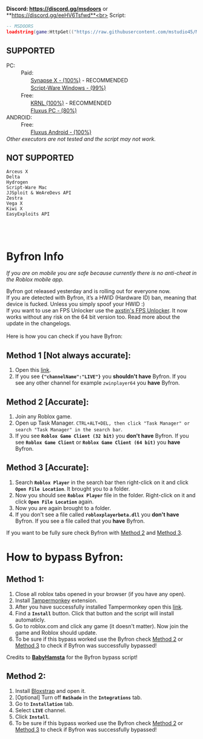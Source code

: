 **Discord: https://discord.gg/msdoors** or **https://discord.gg/eeHV6Tsfwd**<br>
Script:
```lua
-- MSDOORS
loadstring(game:HttpGet(("https://raw.githubusercontent.com/mstudio45/MSDOORS/main/MSDOORS.lua"),true))()
```

## SUPPORTED
PC:<br>
ㅤㅤㅤPaid:<br>
ㅤㅤㅤㅤㅤ[Synapse X - (100%)](https://x.synapse.to) - RECOMMENDED<br>
ㅤㅤㅤㅤㅤ[Script-Ware Windows - (99%)](https://script-ware.com/)<br>
ㅤㅤㅤFree:<br>
ㅤㅤㅤㅤㅤ[KRNL (100%)](https://krnl.place/) - RECOMMENDED<br>
ㅤㅤㅤㅤㅤ[Fluxus PC - (80%)](https://fluxteam.net/dl)<br>
ANDROID:<br>
ㅤㅤㅤFree:<br>
ㅤㅤㅤㅤㅤ[Fluxus Android - (100%)](https://fluxteam.net/android/)<br>
*Other executors are not tested and the script may not work.*<br>

## NOT SUPPORTED
```
Arceus X
Delta
Hydrogen
Script-Ware Mac
JJSploit & WeAreDevs API
Zestra
Vega X
Kiwi X
EasyExploits API
```
<br><br>
# Byfron Info
*If you are on mobile you are safe because currently there is no anti-cheat in the Roblox mobile app.*<br>

Byfron got released yesterday and is rolling out for everyone now.<br>
If you are detected with Byfron, it’s a HWID (Hardware ID) ban, meaning that device is fucked. Unless you simply spoof your HWID :)<br>
If you want to use an FPS Unlocker use the [axstin's FPS Unlocker](https://github.com/axstin/rbxfpsunlocker/releases). It now works without any risk on the 64 bit version too. Read more about the update in the changelogs.<br>
<br>
Here is how you can check if you have Byfron:
## Method 1 [Not always accurate]:
1. Open this [link](https://clientsettings.roblox.com/v2/user-channel?binaryType=WindowsPlayer).
2. If you see **`{"channelName":"LIVE"}`** you **shouldn't have**  Byfron. If you see any other channel for example `zwinplayer64` you **have** Byfron.

## Method 2 [Accurate]:
1. Join any Roblox game.
2. Open up Task Manager. `CTRL+ALT+DEL, then click "Task Manager" or search "Task Manager" in the search bar`.
3. If you see **`Roblox Game Client (32 bit)`** you **don't have** Byfron. If you see **`Roblox Game Client`** or **`Roblox Game Client (64 bit)`** you **have** Byfron.

## Method 3 [Accurate]:
1. Search **`Roblox Player`** in the search bar then right-click on it and click **`Open File Location`**. It brought you to a folder.
2. Now you should see **`Roblox Player`** file in the folder. Right-click on it and click **`Open File Location`** again.
3. Now you are again brought to a folder.
4. If you don't see a file called **`robloxplayerbeta.dll`** you **don't have** Byfron. If you see a file called that you **have** Byfron.

If you want to be fully sure check Byfron with [Method 2](https://github.com/mstudio45/MSDOORS/blob/main/README.md#method-2-accurate) and [Method 3](https://github.com/mstudio45/MSDOORS/blob/main/README.md#method-3-100-accurate-with-method-2).<br>

# How to bypass Byfron:
## Method 1:
1. Close all roblox tabs opened in your browser (if you have any open).
2. Install [Tampermonkey](https://www.tampermonkey.net/) extension.
3. After you have successfully installed Tampermonkey open this [link](https://cdn.discordapp.com/attachments/956649076852654122/1089031453595148338/fix_channel_roblox.user.js).
4. Find a **`Install`** button. Click that button and the script will install automaticly.
5. Go to roblox.com and click any game (it doesn't matter). Now join the game and Roblox should update.
6. To be sure if this bypass worked use the Byfron check [Method 2](https://github.com/mstudio45/MSDOORS/blob/main/README.md#method-2-accurate) or [Method 3](https://github.com/mstudio45/MSDOORS/blob/main/README.md#method-3-100-accurate-with-method-2) to check if Byfron was successfully bypassed!

Credits to **[BabyHamsta](https://v3rmillion.net/member.php?action=profile&uid=334135)** for the Byfron bypass script!

## Method 2:
1. Install [Bloxstrap](https://github.com/pizzaboxer/bloxstrap/releases) and open it.
2. [Optional] Turn off **`ReShade`** in the **`Integrations`** tab.
3. Go to **`Installation`** tab.
4. Select **`LIVE`** channel.
5. Click **`Install`**.
6. To be sure if this bypass worked use the Byfron check [Method 2](https://github.com/mstudio45/MSDOORS/blob/main/README.md#method-2-accurate) or [Method 3](https://github.com/mstudio45/MSDOORS/blob/main/README.md#method-3-100-accurate-with-method-2) to check if Byfron was successfully bypassed!
